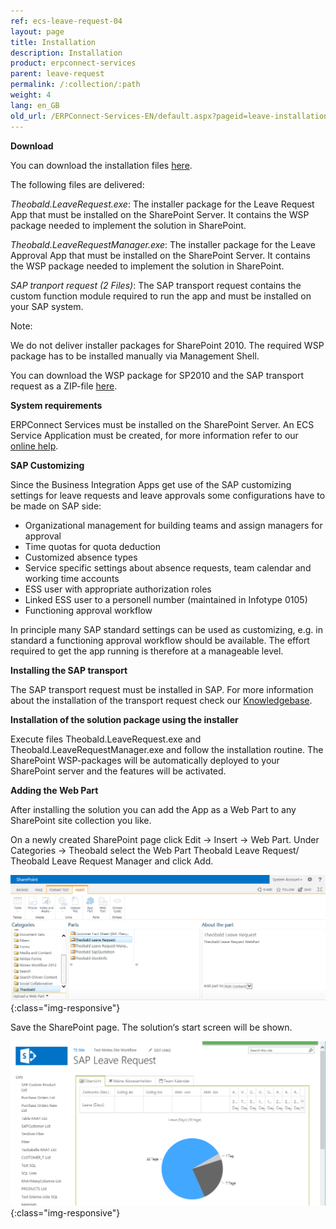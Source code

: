 ```yaml
---
ref: ecs-leave-request-04
layout: page
title: Installation
description: Installation
product: erpconnect-services
parent: leave-request
permalink: /:collection/:path
weight: 4
lang: en_GB
old_url: /ERPConnect-Services-EN/default.aspx?pageid=leave-installation
---
```


**Download**

You can download the installation files [here](https://my.theobald-software.com/files/ECS/Theobald.LeaveRequest.zip).

The following files are delivered: 

*Theobald.LeaveRequest.exe*: The installer package for the Leave Request App that must be installed on the SharePoint Server. It contains the WSP package needed to implement the solution in SharePoint.

*Theobald.LeaveRequestManager.exe*: The installer package for the Leave Approval App that must be installed on the SharePoint Server. It contains the WSP package needed to implement the solution in SharePoint.

*SAP tranport request (2 Files)*: The SAP transport request contains the custom function module required to run the app and must be installed on your SAP system.

Note:

We do not deliver installer packages for SharePoint 2010. The required WSP package has to be installed manually via Management Shell. 

You can download the WSP package for SP2010 and the SAP transport request as a ZIP-file [here](https://my.theobald-software.com/files/ECS/Theobald.LeaveRequestSP2010.zip).  


**System requirements** 

ERPConnect Services must be installed on the SharePoint Server.
An ECS Service Application must be created, for more information refer to our [online help](../../ecs/configuration/creating-an-ecs-service-app).



**SAP Customizing**

Since the Business Integration Apps get use of the SAP customizing settings for leave requests and leave approvals some configurations have to be made on SAP side:

- Organizational management for building teams and assign managers for approval  
- Time quotas for quota deduction
- Customized absence types
- Service specific settings about absence requests, team calendar and working time accounts
- ESS user with appropriate authorization roles
- Linked ESS user to a personell number (maintained in Infotype 0105) 
- Functioning approval workflow

In principle many SAP standard settings can be used as customizing, e.g. in standard a functioning approval workflow should be available. The effort required to get the app running is therefore at a manageable level.  
 
**Installing the SAP transport** 

The SAP transport request must be installed in SAP. For more information about the installation of the transport request check our [Knowledgebase](https://my.theobald-software.com/index.php?/Knowledgebase/Article/View/68/0/how-to-import-an-sap-transport-request-with-the-transport-management-system-stms).

**Installation of the solution package using the installer**

Execute files Theobald.LeaveRequest.exe and Theobald.LeaveRequestManager.exe and follow the installation routine. 
The SharePoint WSP-packages will be automatically deployed to your SharePoint server and the features will be activated. 


**Adding the Web Part**

After installing the solution you can add the App as a Web Part to any SharePoint site collection you like.

On a newly created SharePoint page click Edit -> Insert -> Web Part. Under Categories -> Theobald select the Web Part Theobald Leave Request/ Theobald Leave Request Manager and click Add.

![bia-leave-install-01](/img/content/bia-leave-install-01.png){:class="img-responsive"}

Save the SharePoint page. The solution‘s start screen will be shown. 

![bia-leave-install-02](/img/content/bia-leave-install-02.png){:class="img-responsive"}